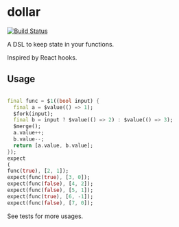 # dollar

[![Build Status](https://travis-ci.com/pinyin/dollar.svg?branch=master)](https://travis-ci.com/pinyin/dollar)

A DSL to keep state in your functions.

Inspired by React hooks.

## Usage

```dart

final func = $1((bool input) {
  final a = $value(() => 1);
  $fork(input);
  final b = input ? $value(() => 2) : $value(() => 3);
  $merge();
  a.value++;
  b.value--;
  return [a.value, b.value];
});
expect
(
func(true), [2, 1]);
expect(func(true), [3, 0]);
expect(func(false), [4, 2]);
expect(func(false), [5, 1]);
expect(func(true), [6, -1]);
expect(func(false), [7, 0]);
```

See tests for more usages.

